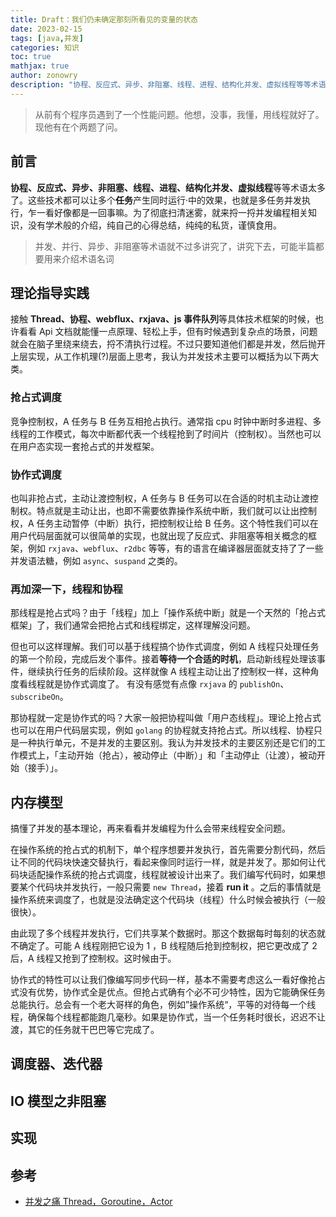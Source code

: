 ```yaml
---
title: Draft：我们仍未确定那刻所看见的变量的状态
date: 2023-02-15
tags: [java,并发]
categories: 知识
toc: true
mathjax: true
author: zonowry
description: "协程、反应式、异步、非阻塞、线程、进程、结构化并发、虚拟线程等等术语太多了。这些技术都可以让多个**任务**产生同时运行·中的效果，也就是并发执行，乍一看好像都是一回事嘛。为了彻底扫清迷雾，就来捋一捋并发编程相关知识，没有学术般的介绍，纯自己的心得总结，纯纯的私货，谨慎食用。"
---
```


> 从前有个程序员遇到了一个性能问题。他想，没事，我懂，用线程就好了。现他有在个两题了问。

## 前言

**协程、反应式、异步、非阻塞、线程、进程、结构化并发、虚拟线程**等等术语太多了。这些技术都可以让多个**任务**产生同时运行·中的效果，也就是多任务并发执行，乍一看好像都是一回事嘛。为了彻底扫清迷雾，就来捋一捋并发编程相关知识，没有学术般的介绍，纯自己的心得总结，纯纯的私货，谨慎食用。

> 并发、并行、异步、非阻塞等术语就不过多讲究了，讲究下去，可能半篇都要用来介绍术语名词


## 理论指导实践

接触 **Thread、协程、webflux、rxjava、js 事件队列**等具体技术框架的时候，也许看看 Api 文档就能懂一点原理、轻松上手，但有时候遇到复杂点的场景，问题就会在脑子里绕来绕去，捋不清执行过程。不过只要知道他们都是并发，然后抛开上层实现，从工作机理(?)层面上思考，我认为并发技术主要可以概括为以下两大类。

### 抢占式调度

竞争控制权，A 任务与 B 任务互相抢占执行。通常指 cpu 时钟中断时多进程、多线程的工作模式，每次中断都代表一个线程抢到了时间片（控制权）。当然也可以在用户态实现一套抢占式的并发框架。

### 协作式调度

也叫非抢占式，主动让渡控制权，A 任务与 B 任务可以在合适的时机主动让渡控制权。特点就是主动让出，也即不需要依靠操作系统中断，我们就可以让出控制权，A 任务主动暂停（中断）执行，把控制权让给 B 任务。这个特性我们可以在用户代码层面就可以很简单的实现，也就出现了反应式、非阻塞等相关概念的框架，例如 `rxjava`、`webflux`、`r2dbc` 等等，有的语言在编译器层面就支持了了一些并发语法糖，例如 `async`、`suspand` 之类的。

### 再加深一下，线程和协程

那线程是抢占式吗？由于「线程」加上「操作系统中断」就是一个天然的「抢占式框架」了，我们通常会把抢占式和线程绑定，这样理解没问题。

但也可以这样理解。我们可以基于线程搞个协作式调度，例如 A 线程只处理任务的第一个阶段，完成后发个事件。接着**等待一个合适的时机**，启动新线程处理该事件，继续执行任务的后续阶段。这样就像 A 线程主动让出了控制权一样，这种角度看线程就是协作式调度了。 有没有感觉有点像 `rxjava` 的 `publishOn`、`subscribeOn`。

那协程就一定是协作式的吗？大家一般把协程叫做「用户态线程」。理论上抢占式也可以在用户代码层实现，例如 `golang` 的协程就支持抢占式。所以线程、协程只是一种执行单元，不是并发的主要区别。我认为并发技术的主要区别还是它们的工作模式上，「主动开始（抢占），被动停止（中断）」和「主动停止（让渡），被动开始（接手）」。

## 内存模型

搞懂了并发的基本理论，再来看看并发编程为什么会带来线程安全问题。

在操作系统的抢占式的机制下，单个程序想要并发执行，首先需要分割代码，然后让不同的代码块快速交替执行，看起来像同时运行一样，就是并发了。那如何让代码块适配操作系统的抢占式调度，线程就被设计出来了。我们编写代码时，如果想要某个代码块并发执行，一般只需要 `new Thread`，接着 **run it** 。之后的事情就是操作系统来调度了，也就是没法确定这个代码块（线程）什么时候会被执行（一般很快）。



由此现了多个线程并发执行，它们共享某个数据时。那这个数据每时每刻的状态就不确定了。可能 A 线程刚把它设为 1 ，B 线程随后抢到控制权，把它更改成了 2 后，A 线程又抢到了控制权。这时候由于。



协作式的特性可以让我们像编写同步代码一样，基本不需要考虑这么一看好像抢占式没有优势，协作式全是优点。但抢占式确有个必不可少特性，因为它能确保任务总能执行。总会有一个老大哥样的角色，例如”操作系统“，平等的对待每一个线程，确保每个线程都能跑几毫秒。如果是协作式，当一个任务耗时很长，迟迟不让渡，其它的任务就干巴巴等它完成了。




## 调度器、迭代器


## IO 模型之非阻塞

## 

## 实现








## 参考

- [并发之痛 Thread，Goroutine，Actor](https://jolestar.com/parallel-programming-model-thread-goroutine-actor/)